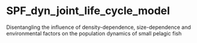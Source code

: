# SPF_dyn_joint_life_cycle_model
Disentangling the influence of density-dependence, size-dependence and environmental factors on the population dynamics of small pelagic fish 
